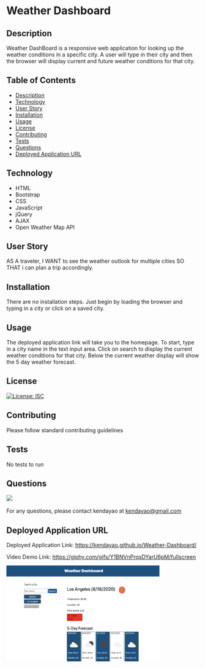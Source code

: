# Weather Dashboard


## Description

Weather DashBoard is a responsive web application for looking up the weather conditions in a specific city. A user will type in their city and then the browser will display current and future weather conditions for that city.


## Table of Contents

* [Description](#description)
* [Technology](#technology)
* [User Story](#user-story)
* [Installation](#installation)
* [Usage](#usage)
* [License](#license)
* [Contributing](#contributing)
* [Tests](#tests)
* [Questions](#questions)
* [Deployed Application URL](#deployed-application-URL)

## Technology

- HTML
- Bootstrap
- CSS
- JavaScript
- jQuery
- AJAX
- Open Weather Map API


## User Story


AS A traveler, I WANT to see the weather outlook for multiple cities SO THAT i can plan a trip accordingly.


## Installation


There are no installation steps. Just begin by loading the browser and typing in a city or click on a saved city.


## Usage

The deployed application link will take you to the homepage. To start, type in a city name in the text input area. Click on search to display the current weather conditions for that city. Below the current weather display will show the 5 day weather forecast.


## License


[![License: ISC](https://img.shields.io/badge/License-ISC-blue.svg)](https://opensource.org/licenses/ISC)


## Contributing


Please follow standard contributing guidelines


## Tests


No tests to run


## Questions

![](https://avatars3.githubusercontent.com/u/62568395?v=4)

For any questions, please contact kendayao at kendayao@gmail.com

## Deployed Application URL

Deployed Application Link: https://kendayao.github.io/Weather-Dashboard/

Video Demo Link: https://giphy.com/gifs/Y1BNVnPrqsDYarU6pM/fullscreen

<img src="assets/images/weather.png" width="400" height="250">
